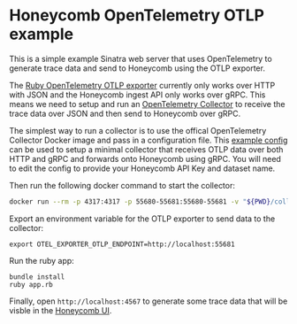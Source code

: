 # Honeycomb OpenTelemetry OTLP example

This is a simple example Sinatra web server that uses OpenTelemetry to generate trace data and send to Honeycomb using the OTLP exporter.

The [Ruby OpenTelemetry OTLP exporter](https://github.com/open-telemetry/opentelemetry-ruby/tree/master/exporter/otlp) currently only works over HTTP with JSON and the Honeycomb ingest API only works over gRPC. This means we need to setup and run an [OpenTelemetry Collector]() to receive the trace data over JSON and then send to Honeycomb over gRPC.

The simplest way to run a collector is to use the offical OpenTelemetry Collector Docker image and pass in a configuration file. This [example config](./collector-config.yaml) can be used to setup a minimal collector that receives OTLP data over both HTTP and gRPC and forwards onto Honeycomb using gRPC. You will need to edit the config to provide your Honeycomb API Key and dataset name. 

Then run the following docker command to start the collector:
```bash
docker run --rm -p 4317:4317 -p 55680-55681:55680-55681 -v "${PWD}/collector-config.yaml":/collector-config.yaml otel/opentelemetry-collector --config collector-config.yaml
```

Export an environment variable for the OTLP exporter to send data to the collector:
```
export OTEL_EXPORTER_OTLP_ENDPOINT=http://localhost:55681
```

Run the ruby app:
```
bundle install
ruby app.rb
```

Finally, open `http://localhost:4567` to generate some trace data that will be visble in the [Honeycomb UI](http://ui.honeycomb.io).
